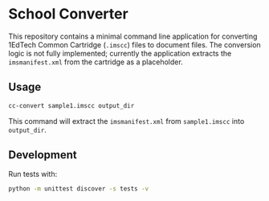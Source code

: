 # School Converter

This repository contains a minimal command line application for converting
1EdTech Common Cartridge (`.imscc`) files to document files. The conversion
logic is not fully implemented; currently the application extracts the
`imsmanifest.xml` from the cartridge as a placeholder.

## Usage

```bash
cc-convert sample1.imscc output_dir
```

This command will extract the `imsmanifest.xml` from `sample1.imscc` into
`output_dir`.

## Development

Run tests with:

```bash
python -m unittest discover -s tests -v
```
